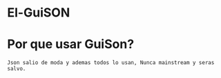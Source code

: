 El-GuiSON
=========


Por que usar GuiSon?
====================
    Json salio de moda y ademas todos lo usan, Nunca mainstream y seras salvo.

